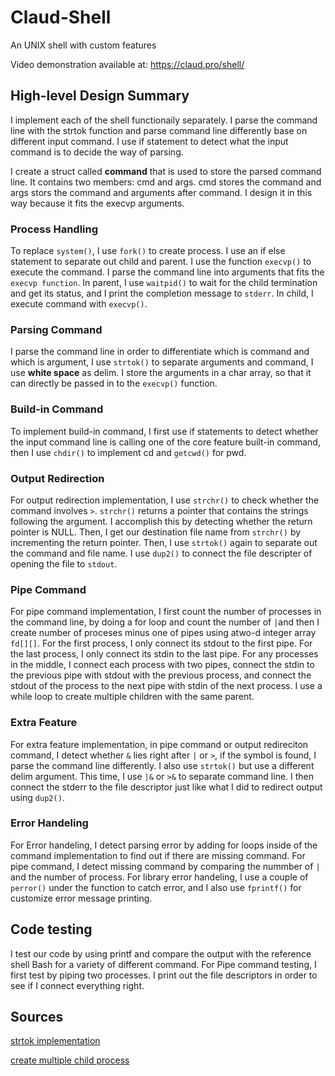 # Claud-Shell
An UNIX shell with custom features

Video demonstration available at: https://claud.pro/shell/
## High-level Design Summary
I implement each of the shell functionaily separately. I parse the command 
line with the strtok function and parse command line differently base on
different input command. I use if statement to detect what the input command
is to decide the way of parsing.

I create a struct called **command** that is used to store the parsed command
line. It contains two members: cmd and args. cmd stores the command and args
stors the command and arguments after command. I design it in this way
because it fits the execvp arguments.

### Process Handling
To replace `system()`, I use `fork()` to create process. I use an if else
statement to separate out child and parent. I use the function `execvp()` to
execute the command. I parse the command line into arguments that fits the
`execvp function`. In parent, I use `waitpid()` to wait for the child
termination and get its status, and I print the completion message to
 `stderr`. In child, I execute command with `execvp()`.

### Parsing Command
I parse the command line in order to differentiate which is command and which
is argument, I use `strtok()` to separate arguments and command, I use
**white space** as delim. I store the arguments in a char array, so that 
it can directly be passed in to the `execvp()` function.

### Build-in Command
To implement build-in command, I first use if statements to detect whether the
input command line is calling one of the core feature built-in command, then
I use `chdir()` to implement cd and `getcwd()` for pwd.

### Output Redirection
For output redirection implementation, I use `strchr()` to check whether the 
command involves `>`. `strchr()` returns a pointer that contains the strings 
following the argument. I accomplish this by detecting whether the return 
pointer is NULL. Then, I get our destination file name from `strchr()` by
incrementing the return pointer. Then, I use `strtok()` again to separate out
the command and file name. I use `dup2()` to connect the file descripter of 
opening the file to `stdout`.

### Pipe Command
For pipe command implementation, I first count the number of processes in the
command line, by doing a for loop and count the number of `|`and then I 
create number of proceses minus one of pipes using atwo-d integer array `fd[][]`.
For the first process, I only connect its stdout to the first pipe. 
For the last process, I only connect its stdin to the last pipe. 
For any processes in the middle, I connect each process with
two pipes, connect the stdin to the previous pipe with stdout with the
previous process, and connect the stdout of the process to the next pipe
with stdin of the next process. I use a while loop to create multiple
children with the same parent.

### Extra Feature
For extra feature implementation, in pipe command or output redireciton
command, I detect whether `&` lies right after `|` or `>`, if the symbol is
found, I parse the command line differently. I also use `strtok()` but use
a different delim argument. This time, I use `|&` or `>&` to separate
command line. I then connect the stderr to the file descriptor just like
what I did to redirect output using `dup2()`. 

### Error Handeling
For Error handeling, I detect parsing error by adding for loops inside of the
command implementation to find out if there are missing command. For pipe
command, I detect missing command by comparing the nummber of `|` and the 
number of process. For library error handeling, I use a couple of `perror()`
under the function to catch error, and I also use `fprintf()` for customize 
error message printing.

## Code testing
I test our code by using printf and compare the output with the reference 
shell Bash for a variety of different command. For Pipe command testing, I first 
test by piping two processes. I print out the file descriptors in order to see 
if I connect everything right. 

## Sources
[strtok implementation](https://www.tutorialspoint.com/c_standard_library/c_function_strtok.htm) 

[create multiple child process](https://www.geeksforgeeks.org/creating-multiple-process-using-fork/)

